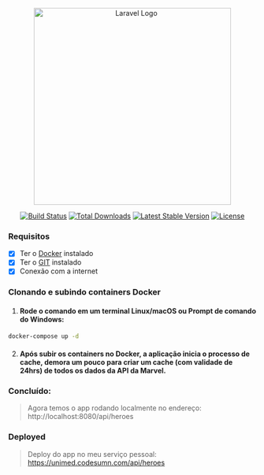<p align="center"><a href="https://laravel.com" target="_blank"><img src="https://raw.githubusercontent.com/laravel/art/master/logo-lockup/5%20SVG/2%20CMYK/1%20Full%20Color/laravel-logolockup-cmyk-red.svg" width="400" alt="Laravel Logo"></a></p>

<p align="center">
<a href="https://github.com/laravel/framework/actions"><img src="https://github.com/laravel/framework/workflows/tests/badge.svg" alt="Build Status"></a>
<a href="https://packagist.org/packages/laravel/framework"><img src="https://img.shields.io/packagist/dt/laravel/framework" alt="Total Downloads"></a>
<a href="https://packagist.org/packages/laravel/framework"><img src="https://img.shields.io/packagist/v/laravel/framework" alt="Latest Stable Version"></a>
<a href="https://packagist.org/packages/laravel/framework"><img src="https://img.shields.io/packagist/l/laravel/framework" alt="License"></a>
</p>

### Requisitos

- [x] Ter o [Docker](https://www.docker.com/) instalado
- [x] Ter o [GIT](https://git-scm.com/downloads) instalado
- [x] Conexão com a internet

### Clonando e subindo containers Docker

1) #### Rode o comando em um terminal Linux/macOS ou Prompt de comando do Windows:

```sh
docker-compose up -d  
```

2) #### Após subir os containers no Docker, a aplicação inicia o processo de cache, demora um pouco para criar um cache (com validade de 24hrs) de todos os dados da API da Marvel.

### Concluído:
> Agora temos o app rodando localmente no endereço: http://localhost:8080/api/heroes

### Deployed 
> Deploy do app no meu serviço pessoal: https://unimed.codesumn.com/api/heroes

